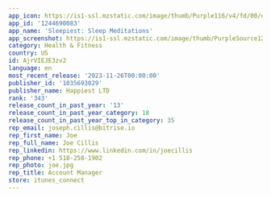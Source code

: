 ```yaml
---
app_icon: https://is1-ssl.mzstatic.com/image/thumb/Purple116/v4/fd/00/e8/fd00e8b0-d8ce-bba8-c73a-78b134e0805e/AppIcon-0-0-1x_U007emarketing-0-7-0-85-220.png/1024x1024bb.png
app_id: '1244690083'
app_name: 'Sleepiest: Sleep Meditations'
app_screenshot: https://is1-ssl.mzstatic.com/image/thumb/PurpleSource126/v4/56/47/32/56473200-6176-ba83-08b9-ae4aa602e6ea/185368b7-12f7-47ba-832d-ab726daeeb4e_1242_x_2208_-_Shot_1.png/1242x2208bb.png
category: Health & Fitness
country: US
id: AjrVIEJE3zv2
language: en
most_recent_release: '2023-11-26T00:00:00'
publisher_id: '1035693029'
publisher_name: Happiest LTD
rank: '343'
release_count_in_past_year: '13'
release_count_in_past_year_category: 18
release_count_in_past_year_top_in_category: 35
rep_email: joseph.cillis@bitrise.io
rep_first_name: Joe
rep_full_name: Joe Cillis
rep_linkedin: https://www.linkedin.com/in/joecillis
rep_phone: +1 518-258-1902
rep_photo: joe.jpg
rep_title: Account Manager
store: itunes_connect
---
```


